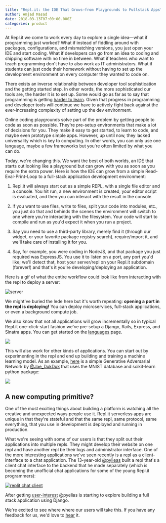 ```yaml
---
title: "Repl.it: the IDE That Grows—from Playgrounds to Fullstack Apps"
author: Amjad Masad
date: 2018-03-13T07:00:00.000Z
categories: product
---
```


At Repl.it we come to work every day to explore a single idea—what if
programming just worked? What if instead of fiddling around with packages,
configurations, and mismatching versions, you just open your IDE and start
coding. What if developers can go from an idea to coding and shipping software
with no time in between. What if teachers who want to teach programming don't
have to also work as IT administrators. What if students can just code their
homework without having to set up the development environment on every computer
they wanted to code on.

There exists an inverse relationship between developer tool sophistication and
the getting started step. In other words, the more sophisticated our tools are,
the harder it is to set up. Some would go as far as to say that programming is
getting [harder to
learn](http://allendowney.blogspot.com/2018/02/learning-to-program-is-getting-harder.html). Given
that progress in programming and developer tools will continue we have to
actively fight back against the ever-increasing complexity of setting up the dev
environment.

Online coding playgrounds solve part of the problem by getting people to code as
soon as possible. They're pre-setup environments that make a lot of decisions
for you. They make it easy to get started, to learn to code, and maybe even
prototype simple apps. However, up until now, they lacked universality which is
key to computing. In other words, you can only use one language, maybe a few
frameworks but you're often limited by what you can do.

Today, we're changing this. We want the best of both worlds, an IDE that starts
out looking like a playground but can grow with you as soon as you require the
extra power. Here is how the IDE can grow from a simple
Read-Eval-Print-Loop to a full-stack application development environment:

1. Repl.it will always start out as a simple REPL, with a single file editor and
a console. You hit run, a new environment is created, your editor script is
evaluated, and then you can interact with the result in the console.

2. If you want to use files, write to files, split your code into modules, etc.,
you just do that and behinds the scenes the environment will switch to one
where you're interacting with the filesystem. Your code will start to compile
and run as you'd expect it when you run a project.

3. Say you need to use a third-party library, merely find it (through our
widget, or your favorite package registry search), require/import it, and we'll
take care of installing it for you.

4. Say, for example, you were coding in NodeJS, and that package you just
required was
ExpressJS. You use it to listen on a port, any port you'd like; we'll detect that,
host your server/repl on your Repl.it subdomain (forever!) and that's it you're
developing/deploying an application.

Here is a gif of what the entire workflow could look like from interacting with
the repl to deploy a server:

![server](https://blog.replit.com/images/blog/server.gif)

We might've buried the lede here but it's worth repeating: __opening a port in the
repl is deploying!__ You can deploy microservices, full-stack applications, or
even a background compute job.

We also know that not all applications will grow incrementally so in typical
Repl.it one-click-start fashion we've pre-setup a Django, Rails, Express, and
Sinatra apps. You can get started on the [languages](/languages) page.

<a target="_blank" href="https://repl.it/languages"><img src="https://blog.replit.com/images/blog/rails.png"/></a>

This will also work for other kinds of applications. You can start out by
experimenting in the repl and end up building and training a machine learning
model. As an example, [here](https://repl.it/@Jae_DukDuk/Simple-GAN) is a simple Generative Adversarial Network by
[@Jae_DukDuk](https://repl.it/@Jae_DukDuk) that uses
the MNIST database and scikit-learn python package:

<a target="_blank" href="https://repl.it/@Jae_DukDuk/Simple-GAN"><img src="https://blog.replit.com/images/blog/mnist.png"/></a>


## A new computing primitive?

One of the most exciting things about building a platform is watching all the
creative and unexpected ways people use it. Repl.it serverless apps are unique in
that they're stateful and that the same repl, same protocol, same everything,
that you use in development is deployed and running in production.

What we're seeing with some of our users is that they split out their
applications into multiple repls. They might develop their website on one repl
and have another repl be their logs and administrator interface. One of the more
interesting applications we've seen recently is a repl as a client-interface to a chat
application. The 13-year-old [@pylieas](https://repl.it/@pyelias) built a repl that's a client chat
interface to the backend that he made separately (which is becoming the
unofficial chat applications for some of the young Repl.it programmers):

<a target="_blank" href="https://repl.it/@pyelias/Chatroom"><img alt="replit chat client" src="https://blog.replit.com/images/blog/chat.png"/></a>

After getting [user-interest](https://repl.it/ibuiltthis/p/working-chatroom) @pyelias is starting to explore building a full
stack application using Django.

We're excited to see where where our users will take this. If you have any
feedback for us, we'd love to [hear](/feedback) it.